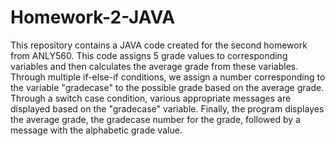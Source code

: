 # Homework-2-JAVA
This repository contains a JAVA code created for the second homework from ANLY560. This code assigns 5 grade values to corresponding variables and then calculates the average grade from these variables. 
Through multiple if-else-if conditions, we assign a number corresponding to the variable "gradecase" to the possible grade based on the average grade. Through a switch case condition, various appropriate messages are displayed based on the "gradecase" variable.
Finally, the program displayes the average grade, the gradecase number for the grade, followed by a message with the alphabetic grade value.
